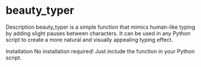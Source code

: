 # beauty_typer
Description
beauty_typer is a simple function that mimics human-like typing by adding slight pauses between characters. It can be used in any Python script to create a more natural and visually appealing typing effect.

Installation
No installation required! Just include the function in your Python script.
